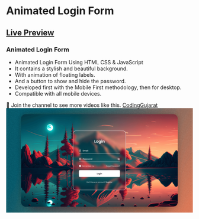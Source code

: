 # Animated Login Form
## [Live Preview](https://amanayak.github.io/Create-Responsive-Animated-Login-Form/)
### Animated Login Form

- Animated Login Form Using HTML CSS & JavaScript
- It contains a stylish and beautiful background.
- With animation of floating labels.
- And a button to show and hide the password.
- Developed first with the Mobile First methodology, then for desktop.
- Compatible with all mobile devices.

💙 Join the channel to see more videos like this. [CodingGujarat](https://www.youtube.com/@codinggujarat)
![preview img](/preview.png)
